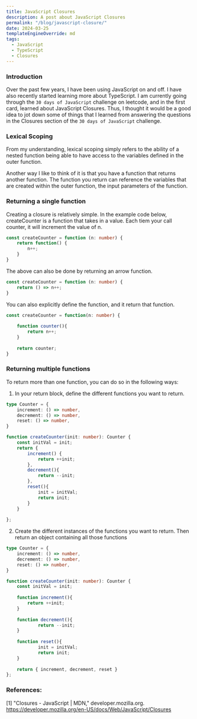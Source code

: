 ```yaml
---
title: JavaScript Closures
description: A post about JavaScript Closures
permalink: "/blog/javascript-closure/"
date: 2024-03-25
templateEngineOverride: md
tags:
  - JavaScript
  - TypeScript
  - Closures
---
```


### Introduction

Over the past few years, I have been using JavaScript on and off. I have also recently started learning more about TypeScript. I am currently going through the `30 days of JavaScript` challenge on leetcode, and in the first card, learned about JavaScript Closures. Thus, I thought it would be a good idea to jot down some of things that I learned from answering the questions in the Closures section of the `30 days of JavaScript` challenge.


### Lexical Scoping

From my understanding, lexical scoping simply refers to the ability of a nested function being able to have access to the variables defined in the outer function. 

Another way I like to think of it is that you have a function that returns another function. The function you return can reference the variables that are created within the outer function, the input parameters of the function. 

### Returning a single function

Creating a closure is relatively simple. In the example code below, createCounter is a function that takes in a value. Each tiem your call counter, it will increment the value of n.


```ts
const createCounter = function (n: number) {
    return function() {
        n++;
    }
}
```

The above can also be done by returning an arrow function.

```ts
const createCounter = function (n: number) {
    return () => n++;
}
```

You can also explicitly define the function, and it return that function.

```ts
const createCounter = function(n: number) {
    
    function counter(){
        return n++;
    }
    
    return counter;
}

```

### Returning multiple functions

To return more than one function, you can do so in the following ways:

1. In your return block, define the different functions you want to return.


```ts
type Counter = {
    increment: () => number,
    decrement: () => number,
    reset: () => number,
}

function createCounter(init: number): Counter {
    const initVal = init;
    return {
        increment() {
            return ++init;
        },
        decrement(){
            return --init;
        },
        reset(){
            init = initVal;
            return init;
        }
    }
    
}; 
```

2. Create the different instances of the functions you want to return. Then return an object containing all those functions


```ts
type Counter = {
    increment: () => number,
    decrement: () => number,
    reset: () => number,
}

function createCounter(init: number): Counter {
    const initVal = init;
    
    function increment(){
        return ++init;
    }
    
    function decrement(){
            return --init;
    }
    
    function reset(){
            init = initVal;
            return init;
    }
    
    return { increment, decrement, reset }
};
```


### References:
[1] "Closures - JavaScript | MDN," developer.mozilla.org. https://developer.mozilla.org/en-US/docs/Web/JavaScript/Closures